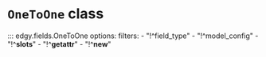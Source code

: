 # **`OneToOne`** class


::: edgy.fields.OneToOne
    options:
        filters:
        - "!^field_type"
        - "!^model_config"
        - "!^__slots__"
        - "!^__getattr__"
        - "!^__new__"
